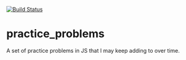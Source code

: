 [![Build Status](https://travis-ci.org/jdpearce/practice_problems.svg?branch=master)](https://travis-ci.org/jdpearce/practice_problems)

# practice_problems
A set of practice problems in JS that I may keep adding to over time.
